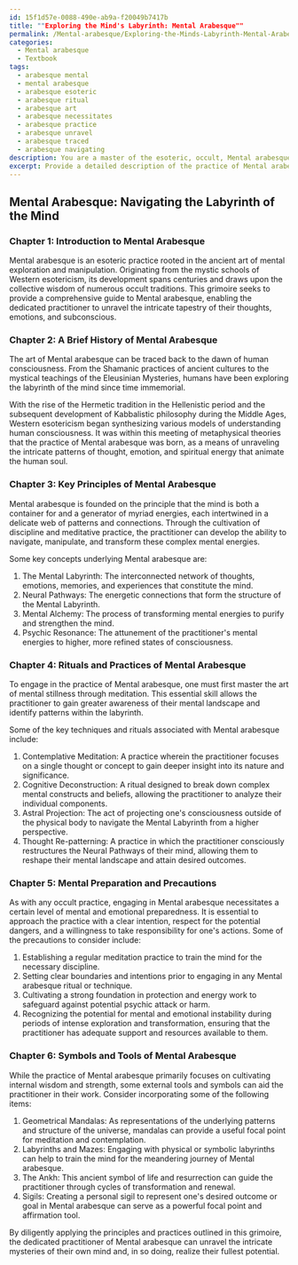 ```yaml
---
id: 15f1d57e-0088-490e-ab9a-f20049b7417b
title: ""Exploring the Mind's Labyrinth: Mental Arabesque""
permalink: /Mental-arabesque/Exploring-the-Minds-Labyrinth-Mental-Arabesque/
categories:
  - Mental arabesque
  - Textbook
tags:
  - arabesque mental
  - mental arabesque
  - arabesque esoteric
  - arabesque ritual
  - arabesque art
  - arabesque necessitates
  - arabesque practice
  - arabesque unravel
  - arabesque traced
  - arabesque navigating
description: You are a master of the esoteric, occult, Mental arabesque and education, you have written many textbooks on the subject in ways that provide students with rich and deep understanding of the subject. You are being asked to write textbook-like sections on a topic and you do it with full context, explainability, and reliability in accuracy to the true facts of the topic at hand, in a textbook style that a student would easily be able to learn from, in a rich, engaging, and contextual way. Always include relevant context (such as formulas and history), related concepts, and in a way that someone can gain deep insights from.
excerpt: Provide a detailed description of the practice of Mental arabesque within the context of a grimoire suitable for occult practitioners seeking to delve deeper into the mysteries of the mind's labyrinth. Explore its history, key principles, associated rituals, and potential outcomes from the practice of this esoteric art. Offer guidance on the necessary mental preparation and precautions to take when engaging in Mental arabesque, as well as any related symbols or tools that might enhance the practitioner's understanding of this intricate and enigmatic occult discipline.
---
```


## Mental Arabesque: Navigating the Labyrinth of the Mind

### Chapter 1: Introduction to Mental Arabesque

Mental arabesque is an esoteric practice rooted in the ancient art of mental exploration and manipulation. Originating from the mystic schools of Western esotericism, its development spans centuries and draws upon the collective wisdom of numerous occult traditions. This grimoire seeks to provide a comprehensive guide to Mental arabesque, enabling the dedicated practitioner to unravel the intricate tapestry of their thoughts, emotions, and subconscious.

### Chapter 2: A Brief History of Mental Arabesque

The art of Mental arabesque can be traced back to the dawn of human consciousness. From the Shamanic practices of ancient cultures to the mystical teachings of the Eleusinian Mysteries, humans have been exploring the labyrinth of the mind since time immemorial.

With the rise of the Hermetic tradition in the Hellenistic period and the subsequent development of Kabbalistic philosophy during the Middle Ages, Western esotericism began synthesizing various models of understanding human consciousness. It was within this meeting of metaphysical theories that the practice of Mental arabesque was born, as a means of unraveling the intricate patterns of thought, emotion, and spiritual energy that animate the human soul.

### Chapter 3: Key Principles of Mental Arabesque

Mental arabesque is founded on the principle that the mind is both a container for and a generator of myriad energies, each intertwined in a delicate web of patterns and connections. Through the cultivation of discipline and meditative practice, the practitioner can develop the ability to navigate, manipulate, and transform these complex mental energies.

Some key concepts underlying Mental arabesque are:

1. The Mental Labyrinth: The interconnected network of thoughts, emotions, memories, and experiences that constitute the mind.
2. Neural Pathways: The energetic connections that form the structure of the Mental Labyrinth.
3. Mental Alchemy: The process of transforming mental energies to purify and strengthen the mind.
4. Psychic Resonance: The attunement of the practitioner's mental energies to higher, more refined states of consciousness.

### Chapter 4: Rituals and Practices of Mental Arabesque

To engage in the practice of Mental arabesque, one must first master the art of mental stillness through meditation. This essential skill allows the practitioner to gain greater awareness of their mental landscape and identify patterns within the labyrinth.

Some of the key techniques and rituals associated with Mental arabesque include:

1. Contemplative Meditation: A practice wherein the practitioner focuses on a single thought or concept to gain deeper insight into its nature and significance.
2. Cognitive Deconstruction: A ritual designed to break down complex mental constructs and beliefs, allowing the practitioner to analyze their individual components.
3. Astral Projection: The act of projecting one's consciousness outside of the physical body to navigate the Mental Labyrinth from a higher perspective.
4. Thought Re-patterning: A practice in which the practitioner consciously restructures the Neural Pathways of their mind, allowing them to reshape their mental landscape and attain desired outcomes.

### Chapter 5: Mental Preparation and Precautions

As with any occult practice, engaging in Mental arabesque necessitates a certain level of mental and emotional preparedness. It is essential to approach the practice with a clear intention, respect for the potential dangers, and a willingness to take responsibility for one's actions. Some of the precautions to consider include:

1. Establishing a regular meditation practice to train the mind for the necessary discipline.
2. Setting clear boundaries and intentions prior to engaging in any Mental arabesque ritual or technique.
3. Cultivating a strong foundation in protection and energy work to safeguard against potential psychic attack or harm.
4. Recognizing the potential for mental and emotional instability during periods of intense exploration and transformation, ensuring that the practitioner has adequate support and resources available to them.

### Chapter 6: Symbols and Tools of Mental Arabesque

While the practice of Mental arabesque primarily focuses on cultivating internal wisdom and strength, some external tools and symbols can aid the practitioner in their work. Consider incorporating some of the following items:

1. Geometrical Mandalas: As representations of the underlying patterns and structure of the universe, mandalas can provide a useful focal point for meditation and contemplation.
2. Labyrinths and Mazes: Engaging with physical or symbolic labyrinths can help to train the mind for the meandering journey of Mental arabesque.
3. The Ankh: This ancient symbol of life and resurrection can guide the practitioner through cycles of transformation and renewal.
4. Sigils: Creating a personal sigil to represent one's desired outcome or goal in Mental arabesque can serve as a powerful focal point and affirmation tool.

By diligently applying the principles and practices outlined in this grimoire, the dedicated practitioner of Mental arabesque can unravel the intricate mysteries of their own mind and, in so doing, realize their fullest potential.

